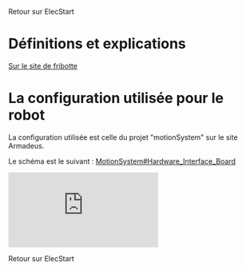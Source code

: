 Retour sur ElecStart

# Définitions et explications #

[Sur le site de fribotte](http://fribotte.free.fr/bdtech/pic/pic_et_servo.html)

# La configuration utilisée pour le robot #

La configuration utilisée est celle du projet "motionSystem" sur le site Armadeus.

Le schéma est le suivant : [MotionSystem#Hardware\_Interface\_Board](http://www.armadeus.com/wiki/index.php?title=MotionSystem#Hardware_Interface_Board)

[![](http://www.armadeus.com/wiki/index.php?title=Image:Hardware-Interface-Board.png)](img.md)

Retour sur ElecStart